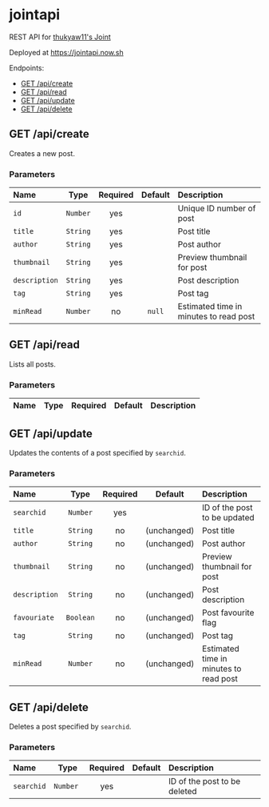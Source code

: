 # jointapi
REST API for [thukyaw11's Joint](https://github.com/thukyaw11/joint)

Deployed at https://jointapi.now.sh

Endpoints:
- [GET /api/create](#get-apicreate)
- [GET /api/read](#get-apiread)
- [GET /api/update](#get-apiupdate)
- [GET /api/delete](#get-apidelete)

## GET /api/create
Creates a new post.
### Parameters
| Name          | Type     | Required | Default | Description                            |
| :-            | :-:      | :-:      | :-:     | :-                                     |
| `id`          | `Number` | yes      |         | Unique ID number of post               |
| `title`       | `String` | yes      |         | Post title                             |
| `author`      | `String` | yes      |         | Post author                            |
| `thumbnail`   | `String` | yes      |         | Preview thumbnail for post             |
| `description` | `String` | yes      |         | Post description                       |
| `tag`         | `String` | yes      |         | Post tag                               |
| `minRead`     | `Number` | no       | `null`  | Estimated time in minutes to read post |

## GET /api/read
Lists all posts.
### Parameters
| Name | Type | Required | Default | Description |
| :-   | :-:  | :-:      | :-:     | :-          |

## GET /api/update
Updates the contents of a post specified by `searchid`.
### Parameters
| Name          | Type      | Required | Default       | Description                            |
| :-            | :-:       | :-:      | :-:           | :-                                     |
| `searchid`    | `Number`  | yes      |               | ID of the post to be updated           |
| `title`       | `String`  | no       | \(unchanged\) | Post title                             |
| `author`      | `String`  | no       | \(unchanged\) | Post author                            |
| `thumbnail`   | `String`  | no       | \(unchanged\) | Preview thumbnail for post             |
| `description` | `String`  | no       | \(unchanged\) | Post description                       |
| `favouriate ` | `Boolean` | no       | \(unchanged\) | Post favourite flag                    |
| `tag`         | `String`  | no       | \(unchanged\) | Post tag                               |
| `minRead`     | `Number`  | no       | \(unchanged\) | Estimated time in minutes to read post |

## GET /api/delete
Deletes a post specified by `searchid`.
### Parameters
| Name       | Type     | Required | Default | Description                  |
| :-         | :-:      | :-:      | :-:     | :-                           |
| `searchid` | `Number `| yes      |         | ID of the post to be deleted |
